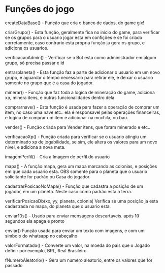 # Funções do jogo

createDataBase() - Função que cria o banco de dados, do game glx!

criarGrupo() - Esta função, geralmente fica no inicio do game, para verificar se os grupos para o usuario jogar esta em confições e se foi criado corretamente, caso contrario esta propria função ja gera os grupo, e adiciona os usuarios.

verificacaoAdmin() -  Verificar se o Bot esta como administrador em algum grupo, só precisa passar o id 

entrarplaneta() - Esta função faz a parte de adicionar o usuario em um novo grupo, e aguardar o tempo necessario para retirar ele, e deixar o usuario somente no grupo que é a casa do jogador.

minerar() - Função que faz toda a logica de mineração do game, adiciona xp, minera itens, e outras funcionalidades dentro dela.

comprarnave() - Esta função é usada para fazer a operação de comprar um item, no caso uma nave etc.. ela é responsavel pelas operações financeiras, e logica  de comprar um item e adicionar na mochila, ou bau.

vender() - Função criada para Vender itens, que foram minerado e etc..

verificacaoXp() - Função criada para verificar se o usuario atingiu um determinado xp de jogabilidade, se sim, ele altera os valores para um novo nivel, e adiciona a nova meta.

imagemPerfil() - Cria a Imagem de perfil do usuario
 
mapa() - A função mapa, gera um mapa marcando as colonias, e posições em que cada usuario esta. OBS somente para o planeta que o usuario solicitante for padrão ou Casa do jogador.

cadastrarPosicaoNoMapa() - Função que cadastra a posição de um jogador, em um planeta. Neste caso como padrão esta a terra.

verificarPosicaoDb(xx, yy, planeta, colonia) Verifica se uma posição ja esta cadastrada no mapa, do planeta que o usuario esta.



enviar10s() - Usado para enviar mensagens descartaveis. após 10 segundos ela apaga e pronto

enviar() Função usada para enviar um texto com imagens, e com um simbolo do whatsapp no cabeçalho

valorFormatado() - Converte um valor, na moeda do pais que o Jogado definir por exemplo, BRL, Real Brasileiro.

fNumeroAleatorio() - Gera um numero aleatorio, entre os valores que for passado



